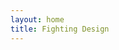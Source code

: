 ```yaml
---
layout: home
title: Fighting Design
---
```


<Home />

<script setup lang="ts">
import Home from '@theme/Home.vue'
</script>
